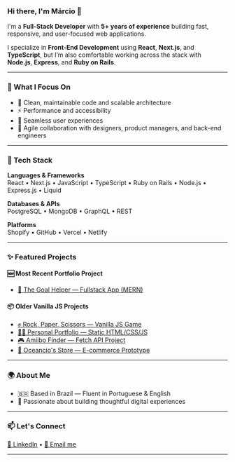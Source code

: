 ### Hi there, I'm Márcio 👋

I'm a **Full-Stack Developer** with **5+ years of experience** building fast, responsive, and user-focused web applications.

I specialize in **Front-End Development** using **React**, **Next.js**, and **TypeScript**, but I’m also comfortable working across the stack with **Node.js**, **Express**, and **Ruby on Rails**.

---

### 🔧 What I Focus On
- 🧠 Clean, maintainable code and scalable architecture
- ⚡ Performance and accessibility
- 🎯 Seamless user experiences
- 🤝 Agile collaboration with designers, product managers, and back-end engineers

---

### 🧰 Tech Stack

**Languages & Frameworks**  
React • Next.js • JavaScript • TypeScript • Ruby on Rails • Node.js • Express.js • Liquid

**Databases & APIs**  
PostgreSQL • MongoDB • GraphQL • REST

**Platforms**  
Shopify • GitHub • Vercel • Netlify

---

### ✨ Featured Projects

#### 🆕 Most Recent Portfolio Project
- [🧠 The Goal Helper — Fullstack App (MERN)](https://github.com/MarcioAlvior/MarcioAlvior/blob/main/Projects/TheGoalHelper/TheGoalHelper.md)

#### 📦 Older Vanilla JS Projects
- [✊ Rock, Paper, Scissors — Vanilla JS Game](https://github.com/MarcioAlvior/-RockPaperScissors)  
- [🧑‍💼 Personal Portfolio — Static HTML/CSS/JS](https://github.com/MarcioAlvior/portifolio)  
- [🎮 Amiibo Finder — Fetch API Project](https://github.com/MarcioAlvior/AmiiboApi)  
- [🛒 Oceancio's Store — E-commerce Prototype](https://github.com/MarcioAlvior/E-commerce)

---

### 🌍 About Me
- 🇧🇷 Based in Brazil — Fluent in Portuguese & English  
- 🎨 Passionate about building thoughtful digital experiences  

---

### 📫 Let's Connect

[💼 LinkedIn][linkedin] • [📧 Email me](mailto:marcioalvesjrcontato@gmail.com)

---

[linkedin]: https://www.linkedin.com/in/marcioadrianoalvesjunior/
